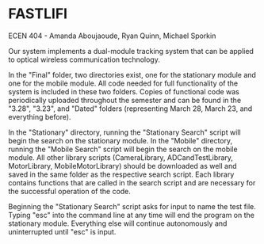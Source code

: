 # FASTLIFI
ECEN 404 - Amanda Aboujaoude, Ryan Quinn, Michael Sporkin

Our system implements a dual-module tracking system that can be applied to optical wireless communication technology.

In the "Final" folder, two directories exist, one for the stationary module and one for the mobile module. All code
needed for full functionality of the system is included in these two folders. Copies of functional code was periodically
uploaded throughout the semester and can be found in the "3.28", "3.23", and "Dated" folders (representing March 28, March 23,
and everything before).

In the "Stationary" directory, running the "Stationary Search" script will begin the search on the stationary module.
In the "Mobile" directory, running the "Mobile Search" script will begin the search on the mobile module. All other library
scripts (CameraLibrary, ADCandTestLibrary, MotorLibrary, MobileMotorLibrary) should be downloaded as well and saved in the same
folder as the respective search script. Each library contains functions that are called in the search script and are necessary
for the successful operation of the code.

Beginning the "Stationary Search" script asks for input to name the test file. Typing "esc" into the command line at any time
will end the program on the stationary module. Everything else will continue autonomously and uninterrupted until "esc" is input.

